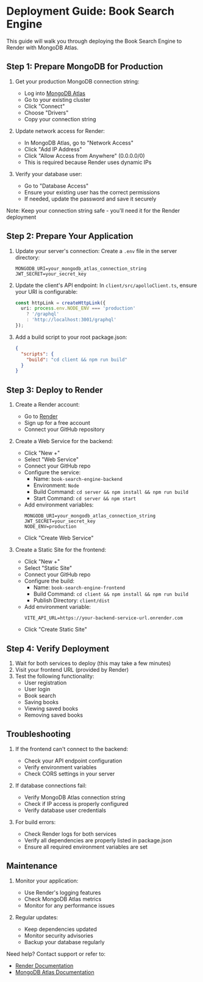 # Deployment Guide: Book Search Engine

This guide will walk you through deploying the Book Search Engine to Render with MongoDB Atlas.

## Step 1: Prepare MongoDB for Production

1. Get your production MongoDB connection string:
   - Log into [MongoDB Atlas](https://cloud.mongodb.com)
   - Go to your existing cluster
   - Click "Connect"
   - Choose "Drivers"
   - Copy your connection string

2. Update network access for Render:
   - In MongoDB Atlas, go to "Network Access"
   - Click "Add IP Address"
   - Click "Allow Access from Anywhere" (0.0.0.0/0)
   - This is required because Render uses dynamic IPs

3. Verify your database user:
   - Go to "Database Access"
   - Ensure your existing user has the correct permissions
   - If needed, update the password and save it securely

Note: Keep your connection string safe - you'll need it for the Render deployment

## Step 2: Prepare Your Application

1. Update your server's connection:
   Create a `.env` file in the server directory:
   ```
   MONGODB_URI=your_mongodb_atlas_connection_string
   JWT_SECRET=your_secret_key
   ```

2. Update the client's API endpoint:
   In `client/src/apolloClient.ts`, ensure your URI is configurable:
   ```typescript
   const httpLink = createHttpLink({
     uri: process.env.NODE_ENV === 'production' 
       ? '/graphql'
       : 'http://localhost:3001/graphql'
   });
   ```

3. Add a build script to your root package.json:
   ```json
   {
     "scripts": {
       "build": "cd client && npm run build"
     }
   }
   ```

## Step 3: Deploy to Render

1. Create a Render account:
   - Go to [Render](https://render.com)
   - Sign up for a free account
   - Connect your GitHub repository

2. Create a Web Service for the backend:
   - Click "New +"
   - Select "Web Service"
   - Connect your GitHub repo
   - Configure the service:
     - Name: `book-search-engine-backend`
     - Environment: `Node`
     - Build Command: `cd server && npm install && npm run build`
     - Start Command: `cd server && npm start`
   - Add environment variables:
     ```
     MONGODB_URI=your_mongodb_atlas_connection_string
     JWT_SECRET=your_secret_key
     NODE_ENV=production
     ```
   - Click "Create Web Service"

3. Create a Static Site for the frontend:
   - Click "New +"
   - Select "Static Site"
   - Connect your GitHub repo
   - Configure the build:
     - Name: `book-search-engine-frontend`
     - Build Command: `cd client && npm install && npm run build`
     - Publish Directory: `client/dist`
   - Add environment variable:
     ```
     VITE_API_URL=https://your-backend-service-url.onrender.com
     ```
   - Click "Create Static Site"

## Step 4: Verify Deployment

1. Wait for both services to deploy (this may take a few minutes)
2. Visit your frontend URL (provided by Render)
3. Test the following functionality:
   - User registration
   - User login
   - Book search
   - Saving books
   - Viewing saved books
   - Removing saved books

## Troubleshooting

1. If the frontend can't connect to the backend:
   - Check your API endpoint configuration
   - Verify environment variables
   - Check CORS settings in your server

2. If database connections fail:
   - Verify MongoDB Atlas connection string
   - Check if IP access is properly configured
   - Verify database user credentials

3. For build errors:
   - Check Render logs for both services
   - Verify all dependencies are properly listed in package.json
   - Ensure all required environment variables are set

## Maintenance

1. Monitor your application:
   - Use Render's logging features
   - Check MongoDB Atlas metrics
   - Monitor for any performance issues

2. Regular updates:
   - Keep dependencies updated
   - Monitor security advisories
   - Backup your database regularly

Need help? Contact support or refer to:
- [Render Documentation](https://render.com/docs)
- [MongoDB Atlas Documentation](https://docs.atlas.mongodb.com/)
